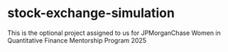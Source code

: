 # stock-exchange-simulation
 
This is the optional project assigned to us for JPMorganChase Women in Quantitative Finance Mentorship Program 2025
